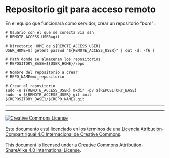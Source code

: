 # Repositorio git para acceso remoto

En el equipo que funcionará como servidor, crear un repositorio "_bare_":
```
# Usuario con el que se conecta via ssh
# REMOTE_ACCESS_USER=git

# Directorio HOME de ${REMOTE_ACCESS_USER}
USER_HOME=$( getent passwd "${REMOTE_ACCESS_USER}" | cut -d: -f6 )

# Path donde se almacenan los repositorios
# REPOSITORY_BASE=${USER_HOME}/repo

# Nombre del repositorio a crear
# REPO_NAME=mi_repositorio

# Crear el repositorio
sudo -u ${REMOTE_ACCESS_USER} mkdir -pv ${REPOSITORY_BASE}
sudo -u ${REMOTE_ACCESS_USER} git init ${REPOSITORY_BASE}/${REPO_NAME}.git
```


___
<!-- LICENSE -->
___
<a rel="licencia" href="https://creativecommons.org/licenses/by-sa/4.0/deed.es">
<img alt="Creative Commons License" style="border-width:0"
src="https://i.creativecommons.org/l/by-sa/4.0/88x31.png" /></a>
<br /><br />
Este documento está licenciado en los términos de una <a rel="licencia"
href="https://creativecommons.org/licenses/by-sa/4.0/deed.es">
Licencia Atribución-CompartirIgual 4.0 Internacional de Creative Commons</a>.
<br /><br />
This document is licensed under a <a rel="license" 
href="https://creativecommons.org/licenses/by-sa/4.0/deed.en">
Creative Commons Attribution-ShareAlike 4.0 International License</a>.
<!-- END --> 
